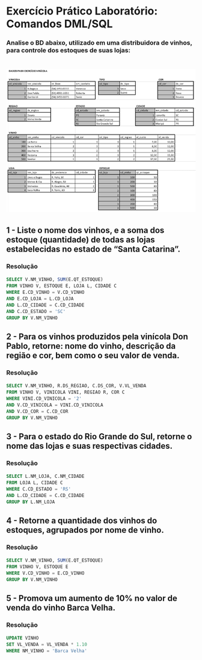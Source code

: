 # Exercício Prático Laboratório: Comandos DML/SQL

### Analise o BD abaixo, utilizado em uma distribuidora de vinhos, para controle dos estoques de suas lojas:

# ![Exercício 1](Exercício1.png)

## 1 - Liste o nome dos vinhos, e a soma dos estoque (quantidade) de todas as lojas estabelecidas no estado de “Santa Catarina”.

### Resolução

```sql
SELECT V.NM_VINHO, SUM(E.QT_ESTOQUE)
FROM VINHO V, ESTOQUE E, LOJA L, CIDADE C
WHERE E.CD_VINHO = V.CD_VINHO
AND E.CD_LOJA = L.CD_LOJA
AND L.CD_CIDADE = C.CD_CIDADE
AND C.CD_ESTADO = 'SC'
GROUP BY V.NM_VINHO
```

## 2 - Para os vinhos produzidos pela vinícola Don Pablo, retorne: nome do vinho, descrição da região e cor, bem como o seu valor de venda.

### Resolução

```sql
SELECT V.NM_VINHO, R.DS_REGIAO, C.DS_COR, V.VL_VENDA
FROM VINHO V, VINICOLA VINI, REGIAO R, COR C
WHERE VINI.CD_VINICOLA = '2'
AND V.CD_VINICOLA = VINI.CD_VINICOLA
AND V.CD_COR = C.CD_COR
GROUP BY V.NM_VINHO
```

## 3 - Para o estado do Rio Grande do Sul, retorne o nome das lojas e suas respectivas cidades.

### Resolução

```sql
SELECT L.NM_LOJA, C.NM_CIDADE
FROM LOJA L, CIDADE C
WHERE C.CD_ESTADO = 'RS'
AND L.CD_CIDADE = C.CD_CIDADE
GROUP BY L.NM_LOJA
```

## 4 - Retorne a quantidade dos vinhos do estoques, agrupados por nome de vinho.

### Resolução

```sql
SELECT V.NM_VINHO, SUM(E.QT_ESTOQUE)
FROM VINHO V, ESTOQUE E
WHERE V.CD_VINHO = E.CD_VINHO
GROUP BY V.NM_VINHO
```

## 5 - Promova um aumento de 10% no valor de venda do vinho Barca Velha.

### Resolução

```sql
UPDATE VINHO
SET VL_VENDA = VL_VENDA * 1.10
WHERE NM_VINHO = 'Barca Velha'
```
